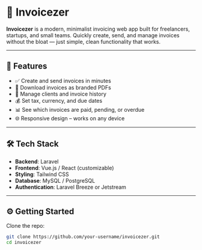 # 🧾 Invoicezer

**Invoicezer** is a modern, minimalist invoicing web app built for freelancers, startups, and small teams. Quickly create, send, and manage invoices without the bloat — just simple, clean functionality that works.

---

## 🚀 Features

- ✅ Create and send invoices in minutes
- 🧾 Download invoices as branded PDFs
- 👤 Manage clients and invoice history
- 💰 Set tax, currency, and due dates
- 📊 See which invoices are paid, pending, or overdue
- 🌐 Responsive design – works on any device

---

## 🛠 Tech Stack

- **Backend**: Laravel
- **Frontend**: Vue.js / React (customizable)
- **Styling**: Tailwind CSS
- **Database**: MySQL / PostgreSQL
- **Authentication**: Laravel Breeze or Jetstream

---

## ⚙️ Getting Started

Clone the repo:

```bash
git clone https://github.com/your-username/invoicezer.git
cd invoicezer
